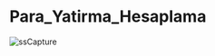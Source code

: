 # Para_Yatirma_Hesaplama

![ssCapture](https://github.com/user-attachments/assets/e81efbf9-8d6f-4d7f-ba0a-2618e61b09f1)
